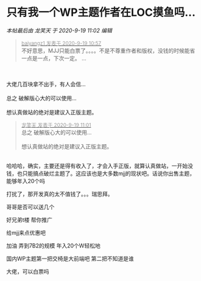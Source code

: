 # 只有我一个WP主题作者在LOC摸鱼吗...


<i class="pstatus"> 本帖最后由 龙笑天 于 2020-9-19 11:02 编辑 </i><br />
<div class="quote"><blockquote><font size="2"><a href="https://www.hostloc.com/forum.php?mod=redirect&amp;goto=findpost&amp;pid=9193251&amp;ptid=745685" target="_blank"><font color="#999999">baiyangz1 发表于 2020-9-19 10:57</font></a></font><br />
不好意思，MJJ只能白票了。。。。不是不尊重作者和版权，没钱的时候能省一点是一点，下次一定。 ...</blockquote></div><br />
<br />
大佬几百块拿不出手，有人会信...<br />
<br />
总之 破解版心大的可以使用...<br />
<br />
想认真做站的绝对是建议入正版主题。

<div class="quote"><blockquote><font size="2"><a href="https://www.hostloc.com/forum.php?mod=redirect&amp;goto=findpost&amp;pid=9193261&amp;ptid=745685" target="_blank"><font color="#999999">龙笑天 发表于 2020-9-19 11:01</font></a></font><br />
总之 破解版心大的可以使用...<br />
<br />
想认真做站的绝对是建议入正版主题。</blockquote></div><br />
哈哈哈，确实，主要还是得有收入了，才会入手正版，就算认真做站，一开始没钱，也只能搞点破烂主题了。这应该也是大多数mjj的现状吧。话说你出售主题，能够年入20个吗

打扰了，那开发真的太不值钱了。。。瑞思拜。

哥哥是否可以送几个

好兄弟t楼<img src="static/image/smiley/default/lol.gif" smilieid="12" border="0" alt="" /> 帮你推广<img id="aimg_dbFsV" onclick="zoom(this, this.src, 0, 0, 0)" class="zoom" src="https://cdn.jsdelivr.net/gh/hishis/forum-master/public/images/patch.gif" onmouseover="img_onmouseoverfunc(this)" onload="thumbImg(this)" border="0" alt="" />

给mjj来点优惠吧

加油 弄到7B2的规模 年入20个W轻松地<img src="static/image/smiley/default/lol.gif" smilieid="12" border="0" alt="" />

国内WP主题第一把交椅是大前端吧 第二把不知道是谁

大佬，可以白票吗<img src="static/image/smiley/yct/010.gif" smilieid="41" border="0" alt="" />
